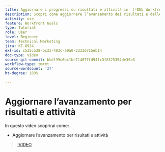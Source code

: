 ```yaml
---
title: Aggiornare i progressi su risultati e attività in  [!DNL Workfront Goals]
description: Scopri come aggiornare l’avanzamento dei risultati e delle attività in  [!DNL Workfront Goals].
activity: use
feature: Workfront Goals
type: Tutorial
role: User
level: Beginner
team: Technical Marketing
jira: KT-8924
exl-id: c535cb38-bc33-403c-a9a0-3333d715eb14
doc-type: video
source-git-commit: bbdf99c6bc1be714077fd94fc3f8325394de36b3
workflow-type: tm+mt
source-wordcount: '37'
ht-degree: 100%

---
```


# Aggiornare l’avanzamento per risultati e attività

In questo video scoprirai come:

* Aggiornare l’avanzamento per risultati e attività

>[!VIDEO](https://video.tv.adobe.com/v/3415955/?quality=12&learn=on&enablevpops=1&captions=ita)
